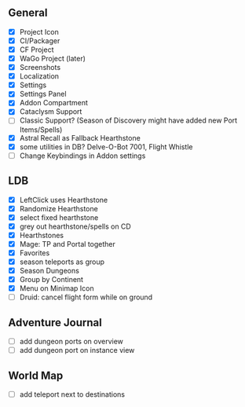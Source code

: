 ## General
 - [x] Project Icon
 - [x] CI/Packager
 - [x] CF Project
 - [x] WaGo Project (later)
 - [x] Screenshots
 - [x] Localization
 - [x] Settings
 - [x] Settings Panel
 - [x] Addon Compartment
 - [x] Cataclysm Support
 - [ ] Classic Support? (Season of Discovery might have added new Port Items/Spells)
 - [x] Astral Recall as Fallback Hearthstone
 - [x] some utilities in DB? Delve-O-Bot 7001, Flight Whistle
 - [ ] Change Keybindings in Addon settings

## LDB
 - [x] LeftClick uses Hearthstone
 - [x] Randomize Hearthstone
 - [x] select fixed hearthstone
 - [x] grey out hearthstone/spells on CD
 - [x] Hearthstones
 - [x] Mage: TP and Portal together
 - [x] Favorites
 - [x] season teleports as group
 - [x] Season Dungeons
 - [x] Group by Continent
 - [x] Menu on Minimap Icon
 - [ ] Druid: cancel flight form while on ground

## Adventure Journal
 - [ ] add dungeon ports on overview
 - [ ] add dungeon port on instance view

## World Map
 - [ ] add teleport next to destinations